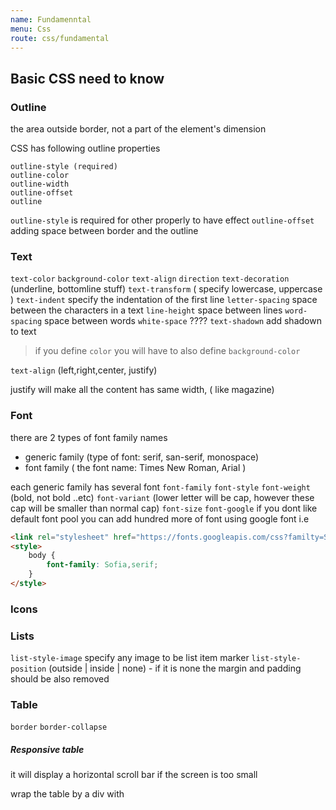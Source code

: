 ```yaml
---
name: Fundamenntal
menu: Css
route: css/fundamental
---
```


## Basic CSS need to know

###  Outline

the area outside border, not a part of the element's dimension

CSS has following outline properties

```
outline-style (required)
outline-color
outline-width
outline-offset
outline
```

`outline-style` is required for other properly to have effect
`outline-offset` adding space between border and the outline

### Text


`text-color`
`background-color`
`text-align`
`direction`
`text-decoration` (underline, bottomline stuff)
`text-transform` ( specify lowercase, uppercase ) 
`text-indent` specify the indentation of the first line
`letter-spacing` space between the characters in a text 
`line-height` space between lines
`word-spacing` space between words
`white-space` ????
`text-shadown` add shadown to text

> if you define `color` you will have to also define `background-color`

`text-align` (left,right,center, justify)

justify will make all the content has same width, ( like magazine)

### Font 

there are 2 types of font family names
- generic family  (type of font: serif, san-serif, monospace)
- font family ( the font name: Times New Roman, Arial )

each generic family has several font
`font-family`
`font-style`
`font-weight` (bold, not bold ..etc)
`font-variant` (lower letter will be cap, however these cap will be smaller than normal cap)
`font-size`
`font-google` if you dont like default font pool you can add hundred more of font using google font
i.e 
```html
<link rel="stylesheet" href="https://fonts.googleapis.com/css?familty=Sofia" />
<style>
    body {
        font-family: Sofia,serif;   
    }
</style>
```
 
### Icons

### Lists

`list-style-image`  specify any image to be list item marker 
`list-style-position` (outside | inside | none) - if it is none the margin and padding should be also removed 

### Table

`border`
`border-collapse`


##### Responsive table 
it will display a horizontal scroll bar if the screen is too small

wrap the table by a div with 


